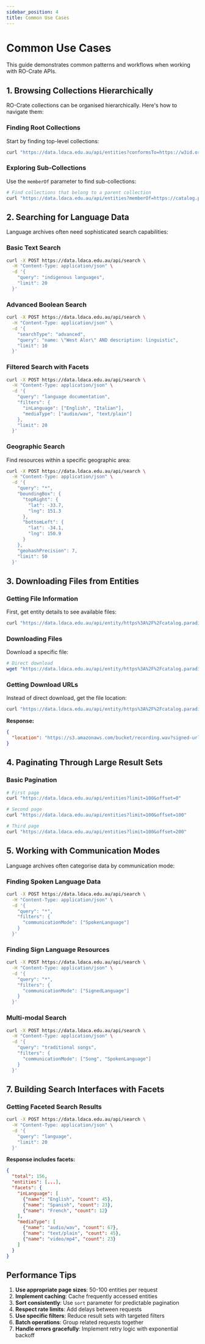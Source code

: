 ```yaml
---
sidebar_position: 4
title: Common Use Cases
---
```


# Common Use Cases

This guide demonstrates common patterns and workflows when working with
RO-Crate APIs.

## 1. Browsing Collections Hierarchically

RO-Crate collections can be organised hierarchically. Here's how to navigate
them:

### Finding Root Collections

Start by finding top-level collections:

```bash
curl "https://data.ldaca.edu.au/api/entities?conformsTo=https://w3id.org/ldac/profile%23Collection&limit=20"
```

### Exploring Sub-Collections

Use the `memberOf` parameter to find sub-collections:

```bash
# Find collections that belong to a parent collection
curl "https://data.ldaca.edu.au/api/entities?memberOf=https://catalog.paradisec.org.au/repository/NT1"
```

## 2. Searching for Language Data

Language archives often need sophisticated search capabilities:

### Basic Text Search

```bash
curl -X POST https://data.ldaca.edu.au/api/search \
  -H "Content-Type: application/json" \
  -d '{
    "query": "indigenous languages",
    "limit": 20
  }'
```

### Advanced Boolean Search

```bash
curl -X POST https://data.ldaca.edu.au/api/search \
  -H "Content-Type: application/json" \
  -d '{
    "searchType": "advanced",
    "query": "name: \"West Alor\" AND description: linguistic",
    "limit": 10
  }'
```

### Filtered Search with Facets

```bash
curl -X POST https://data.ldaca.edu.au/api/search \
  -H "Content-Type: application/json" \
  -d '{
    "query": "language documentation",
    "filters": {
      "inLanguage": ["English", "Italian"],
      "mediaType": ["audio/wav", "text/plain"]
    },
    "limit": 20
  }'
```

### Geographic Search

Find resources within a specific geographic area:

```bash
curl -X POST https://data.ldaca.edu.au/api/search \
  -H "Content-Type: application/json" \
  -d '{
    "query": "*",
    "boundingBox": {
      "topRight": {
        "lat": -33.7,
        "lng": 151.3
      },
      "bottomLeft": {
        "lat": -34.1,
        "lng": 150.9
      }
    },
    "geohashPrecision": 7,
    "limit": 50
  }'
```

## 3. Downloading Files from Entities

### Getting File Information

First, get entity details to see available files:

```bash
curl "https://data.ldaca.edu.au/api/entity/https%3A%2F%2Fcatalog.paradisec.org.au%2Frepository%2FLRB%2F001"
```

### Downloading Files

Download a specific file:

```bash
# Direct download
wget "https://data.ldaca.edu.au/api/entity/https%3A%2F%2Fcatalog.paradisec.org.au%2Frepository%2FLRB%2F001/file/recording.wav"
```

### Getting Download URLs

Instead of direct download, get the file location:

```bash
curl "https://data.ldaca.edu.au/api/entity/https%3A%2F%2Fcatalog.paradisec.org.au%2Frepository%2FLRB%2F001/file/recording.wav?noRedirect=true"
```

**Response:**

```json
{
  "location": "https://s3.amazonaws.com/bucket/recording.wav?signed-url"
}
```

## 4. Paginating Through Large Result Sets

### Basic Pagination

```bash
# First page
curl "https://data.ldaca.edu.au/api/entities?limit=100&offset=0"

# Second page  
curl "https://data.ldaca.edu.au/api/entities?limit=100&offset=100"

# Third page
curl "https://data.ldaca.edu.au/api/entities?limit=100&offset=200"
```

## 5. Working with Communication Modes

Language archives often categorise data by communication mode:

### Finding Spoken Language Data

```bash
curl -X POST https://data.ldaca.edu.au/api/search \
  -H "Content-Type: application/json" \
  -d '{
    "query": "*",
    "filters": {
      "communicationMode": ["SpokenLanguage"]
    }
  }'
```

### Finding Sign Language Resources

```bash
curl -X POST https://data.ldaca.edu.au/api/search \
  -H "Content-Type: application/json" \
  -d '{
    "query": "*",
    "filters": {
      "communicationMode": ["SignedLanguage"]
    }
  }'
```

### Multi-modal Search

```bash
curl -X POST https://data.ldaca.edu.au/api/search \
  -H "Content-Type: application/json" \
  -d '{
    "query": "traditional songs",
    "filters": {
      "communicationMode": ["Song", "SpokenLanguage"]
    }
  }'
```

## 7. Building Search Interfaces with Facets

### Getting Faceted Search Results

```bash
curl -X POST https://data.ldaca.edu.au/api/search \
  -H "Content-Type: application/json" \
  -d '{
    "query": "language",
    "limit": 20
  }'
```

**Response includes facets:**

```json
{
  "total": 156,
  "entities": [...],
  "facets": {
    "inLanguage": [
      {"name": "English", "count": 45},
      {"name": "Spanish", "count": 23},
      {"name": "French", "count": 12}
    ],
    "mediaType": [
      {"name": "audio/wav", "count": 67},
      {"name": "text/plain", "count": 45},
      {"name": "video/mp4", "count": 23}
    ]
  }
}
```

## Performance Tips

1. **Use appropriate page sizes**: 50-100 entities per request
2. **Implement caching**: Cache frequently accessed entities
3. **Sort consistently**: Use `sort` parameter for predictable pagination
4. **Respect rate limits**: Add delays between requests
5. **Use specific filters**: Reduce result sets with targeted filters
6. **Batch operations**: Group related requests together
7. **Handle errors gracefully**: Implement retry logic with exponential backoff
